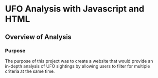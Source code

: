 # UFO Analysis with Javascript and HTML

## Overview of Analysis

### Purpose
The purpose of this project was to create a website that would provide an in-depth analysis of UFO sightings by allowing users to filter for multiple criteria at the same time.

